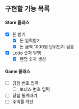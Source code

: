 ## 구현할 기능 목록
#### Store 클래스
- [x] 돈 받기
  - [x] 돈 입력받기 
  - [x] 돈 금액 1000원 단위인지 검증
- [x] Lotto 숫자 발행
  - [x] 랜덤 숫자 생성

#### Game 클래스
- [ ] 당첨 번호 입력
  - [ ] 보너스 번호 입력
- [ ] 당첨 통계내기
- [ ] 수익률 계산